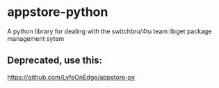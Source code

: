 # appstore-python
A python library for dealing with the switchbru/4tu team libget package management sytem

## Deprecated, use this:
https://github.com/LyfeOnEdge/appstore-py
